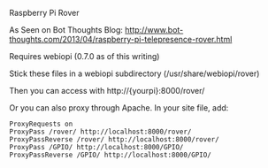 Raspberry Pi Rover

As Seen on Bot Thoughts Blog: 
http://www.bot-thoughts.com/2013/04/raspberry-pi-telepresence-rover.html

Requires webiopi (0.7.0 as of this writing)

Stick these files in a webiopi subdirectory (/usr/share/webiopi/rover)

Then you can access with http://{yourpi}:8000/rover/

Or you can also proxy through Apache. In your site file, add:

```
ProxyRequests on
ProxyPass /rover/ http://localhost:8000/rover/
ProxyPassReverse /rover/ http://localhost:8000/rover/
ProxyPass /GPIO/ http://localhost:8000/GPIO/
ProxyPassReverse /GPIO/ http://localhost:8000/GPIO/
```

